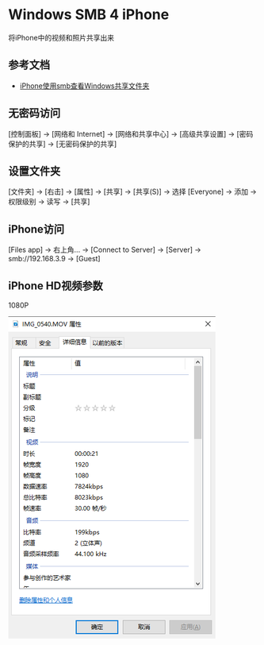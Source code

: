 # Windows SMB 4 iPhone

将iPhone中的视频和照片共享出来

## 参考文档

* [iPhone使用smb查看Windows共享文件夹](https://blog.csdn.net/XYCDMJ/article/details/106958870)

## 无密码访问

[控制面板] -> [网络和 Internet] -> [网络和共享中心] -> [高级共享设置] -> [密码保护的共享] -> [无密码保护的共享]

## 设置文件夹

[文件夹] -> [右击] -> [属性] -> [共享] -> [共享(S)] -> 选择 [Everyone] -> 添加 -> 权限级别 -> 读写 -> [共享]

## iPhone访问

[Files app] -> 右上角... -> [Connect to Server] -> [Server] -> smb://192.168.3.9 -> [Guest]

## iPhone HD视频参数

1080P

![iPhone_HD_info.png](images/iPhone_HD_info.png)
